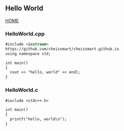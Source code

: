 ## Hello World

<a href="./">HOME</a>

### HelloWorld.cpp
```markdown
#include <iostream>
https://github.com/cheissmart/cheissmart.github.io
using namespace std;

int main()
{
  cout << "hello, world" << endl;
}
```

### HelloWorld.c
```markdown
#include <stdc++.h>

int main()
{
  printf("hello, world\n");
}
```
